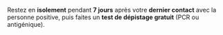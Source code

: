 Restez en **isolement** pendant **7 jours** après votre **dernier contact** avec la personne positive, puis faites un **test de dépistage gratuit** (PCR ou antigénique).